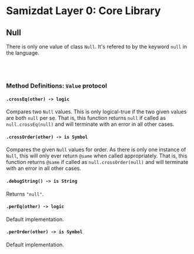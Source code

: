 Samizdat Layer 0: Core Library
==============================

Null
----

There is only one value of class `Null`. It's refered to by the keyword
`null` in the language.


<br><br>
### Method Definitions: `Value` protocol

#### `.crossEq(other) -> logic`

Compares two `Null` values. This is only logical-true if the two given
values are both `null` per se. That is, this function returns `null` if
called as `null.crossEq(null)` and will terminate with an error in
all other cases.

#### `.crossOrder(other) -> is Symbol`

Compares the given `Null` values for order. As there is only one instance
of `Null`, this will only ever return `@same` when called appropriately. That
is, this function returns `@same` if called as `null.crossOrder(null)` and
will terminate with an error in all other cases.

#### `.debugString() -> is String`

Returns `"null"`.

#### `.perEq(other) -> logic`

Default implementation.

#### `.perOrder(other) -> is Symbol`

Default implementation.
